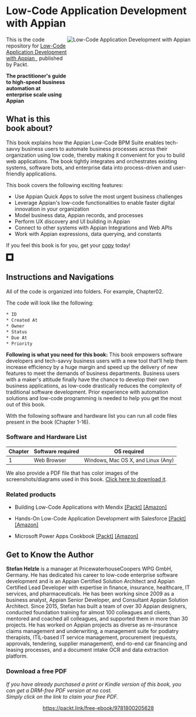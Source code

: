# Low-Code Application Development with Appian 

<a href="https://www.packtpub.com/product/low-code-application-development-with-appian/9781800205628?utm_source=github&utm_medium=repository&utm_campaign="><img src="https://static.packt-cdn.com/products/9781800205628/cover/smaller" alt="Low-Code Application Development with Appian " height="256px" align="right"></a>

This is the code repository for [Low-Code Application Development with Appian ](https://www.packtpub.com/product/low-code-application-development-with-appian/9781800205628?utm_source=github&utm_medium=repository&utm_campaign=), published by Packt.

**The practitioner's guide to high-speed business automation at enterprise scale using Appian**

## What is this book about?
This book explains how the Appian Low-Code BPM Suite enables tech-savvy business users to automate business processes across their organization using low code, thereby making it convenient for you to build web applications. The book tightly integrates and orchestrates existing systems, software bots, and enterprise data into process-driven and user-friendly applications.

This book covers the following exciting features:
* Use Appian Quick Apps to solve the most urgent business challenges
*  Leverage Appian's low-code functionalities to enable faster digital innovation in your organization
*  Model business data, Appian records, and processes
*  Perform UX discovery and UI building in Appian
*  Connect to other systems with Appian Integrations and Web APIs
*  Work with Appian expressions, data querying, and constants


If you feel this book is for you, get your [copy](https://www.amazon.com/dp/1800205627) today!

<a href="https://www.packtpub.com/?utm_source=github&utm_medium=banner&utm_campaign=GitHubBanner"><img src="https://raw.githubusercontent.com/PacktPublishing/GitHub/master/GitHub.png" 
alt="https://www.packtpub.com/" border="5" /></a>

## Instructions and Navigations
All of the code is organized into folders. For example, Chapter02.

The code will look like the following:
```
* ID
* Created At
* Owner
* Status
* Due At
* Priority
```

**Following is what you need for this book:**
This book empowers software developers and tech-savvy business users with a new tool that’ll help them increase efficiency by a huge margin and speed up the delivery of new features to meet the demands of business departments. Business users with a maker's attitude finally have the chance to develop their own business applications, as low-code drastically reduces the complexity of traditional software development. Prior experience with automation solutions and low-code programming is needed to help you get the most out of this book.

With the following software and hardware list you can run all code files present in the book (Chapter 1-16).
### Software and Hardware List
| Chapter | Software required | OS required |
| -------- | ------------------------------------ | ----------------------------------- |
| 1 | Web Browser | Windows, Mac OS X, and Linux (Any) |


We also provide a PDF file that has color images of the screenshots/diagrams used in this book. [Click here to download it](https://static.packt-cdn.com/downloads/9781800205628_ColorImages.pdf).

### Related products
* Building Low-Code Applications with Mendix  [[Packt]](https://www.packtpub.com/product/building-low-code-applications-with-mendix/9781800201422?utm_source=github&utm_medium=repository&utm_campaign=) [[Amazon]](https://www.amazon.com/dp/1800201427)

* Hands-On Low-Code Application Development with Salesforce  [[Packt]](https://www.packtpub.com/product/hands-on-low-code-application-development-with-salesforce/9781800209770?utm_source=github&utm_medium=repository&utm_campaign=) [[Amazon]](https://www.amazon.com/dp/1800209770)

* Microsoft Power Apps Cookbook  [[Packt]](https://www.packtpub.com/product/microsoft-power-apps-cookbook/9781800569553?utm_source=github&utm_medium=repository&utm_campaign=) [[Amazon]](https://www.amazon.com/dp/1800569556)



## Get to Know the Author
**Stefan Helzle**
is a manager at PricewaterhouseCoopers WPG GmbH, Germany. He has dedicated his career to low-code enterprise software development and is an Appian Certified Solution Architect and Appian Certified Lead Developer with expertise in finance, insurance, healthcare, IT services, and pharmaceuticals. He has been working since 2009 as a business analyst, Appian Senior Developer, and Consultant Appian Solution Architect. Since 2015, Stefan has built a team of over 30 Appian designers, conducted foundation training for almost 100 colleagues and clients, mentored and coached all colleagues, and supported them in more than 30 projects. He has worked on Appian projects as diverse as re-insurance claims management and underwriting, a management suite for podiatry therapists, ITIL-based IT service management, procurement (requests, approvals, tendering, supplier management), end-to-end car financing and leasing processes, and a document intake OCR and data extraction platform.



### Download a free PDF

 <i>If you have already purchased a print or Kindle version of this book, you can get a DRM-free PDF version at no cost.<br>Simply click on the link to claim your free PDF.</i>
<p align="center"> <a href="https://packt.link/free-ebook/9781800205628">https://packt.link/free-ebook/9781800205628 </a> </p>